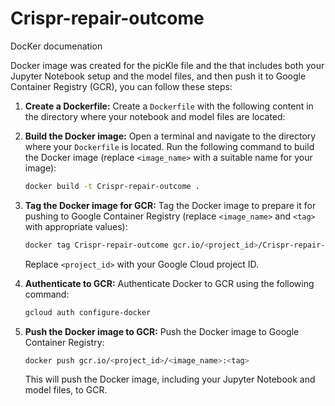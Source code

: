 # Crispr-repair-outcome




DocKer documenation

Docker image  was created for the picKle file and the that includes both your Jupyter Notebook setup and the model files, and then push it to Google Container Registry (GCR), you can follow these steps:

1. **Create a Dockerfile:**
   Create a `Dockerfile` with the following content in the directory where your notebook and model files are located:


2. **Build the Docker image:**
   Open a terminal and navigate to the directory where your `Dockerfile` is located. Run the following command to build the Docker image (replace `<image_name>` with a suitable name for your image):

   ```bash
   docker build -t Crispr-repair-outcome .
   ```

3. **Tag the Docker image for GCR:**
   Tag the Docker image to prepare it for pushing to Google Container Registry (replace `<image_name>` and `<tag>` with appropriate values):

   ```bash
   docker tag Crispr-repair-outcome gcr.io/<project_id>/Crispr-repair-outcome:latest
   ```

   Replace `<project_id>` with your Google Cloud project ID.

4. **Authenticate to GCR:**
   Authenticate Docker to GCR using the following command:

   ```bash
   gcloud auth configure-docker
   ```

5. **Push the Docker image to GCR:**
   Push the Docker image to Google Container Registry:

   ```bash
   docker push gcr.io/<project_id>/<image_name>:<tag>
   ```

   This will push the Docker image, including your Jupyter Notebook and model files, to GCR.
